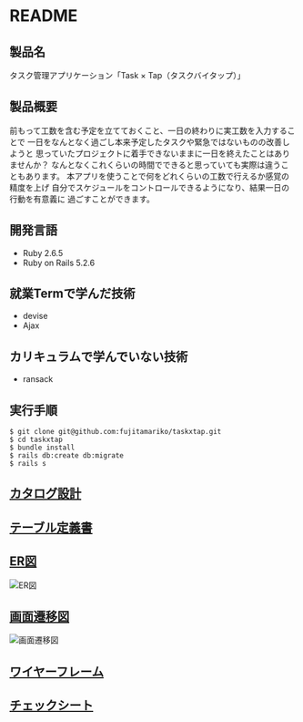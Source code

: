 # README

## 製品名
タスク管理アプリケーション「Task × Tap（タスクバイタップ）」

## 製品概要
前もって工数を含む予定を立てておくこと、一日の終わりに実工数を入力することで
一日をなんとなく過ごし本来予定したタスクや緊急ではないものの改善しようと
思っていたプロジェクトに着手できないままに一日を終えたことはありませんか？
なんとなくこれくらいの時間でできると思っていても実際は違うこともあります。
本アプリを使うことで何をどれくらいの工数で行えるか感覚の精度を上げ
自分でスケジュールをコントロールできるようになり、結果一日の行動を有意義に
過ごすことができます。

## 開発言語
- Ruby 2.6.5
- Ruby on Rails 5.2.6

## 就業Termで学んだ技術
- devise
- Ajax

## カリキュラムで学んでいない技術
- ransack

## 実行手順
```
$ git clone git@github.com:fujitamariko/taskxtap.git
$ cd taskxtap
$ bundle install
$ rails db:create db:migrate
$ rails s
```

## [カタログ設計](https://docs.google.com/spreadsheets/d/12X0P01oUtnKK95PbitPOXDqBFLqkQnVmdUMbK9PXZZQ/edit?usp=sharing)

## [テーブル定義書](https://docs.google.com/spreadsheets/d/12vlXBfIvhuU_8V--iqikjBjif0uSV-u-geRvKNhORDA/edit?usp=sharing)

## [ER図](https://drive.google.com/file/d/1TGcJgC1_pXULssT1MdLPnq3gW9Pifkv0/view?usp=sharing)
![ER図](https://user-images.githubusercontent.com/86047519/135742538-a359fe38-5f2d-4ae7-993d-e8d07ddf0ff8.png)

## [画面遷移図](https://drive.google.com/file/d/1u08J_QZUoZMMiaXEcWcAvdSkOKgFePB7/view?usp=sharing)
![画面遷移図](https://user-images.githubusercontent.com/86047519/135753866-21c7f51c-bfa2-4d43-8baa-0056a39b5716.png)

## [ワイヤーフレーム](https://drive.google.com/file/d/1Rp8HzaNKJw9ulvwXYprJ-OkHi9UNp6z7/view?usp=sharing)

## [チェックシート](https://docs.google.com/spreadsheets/d/10eXXwHCWdnWKj7X61ogy6BLGH-UMekSMCoHY6J0hc9E/edit?usp=sharing)